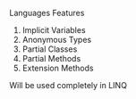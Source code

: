 Languages Features
1. Implicit Variables
2. Anonymous Types
3. Partial Classes
4. Partial Methods
5. Extension Methods

Will be used completely in LINQ
